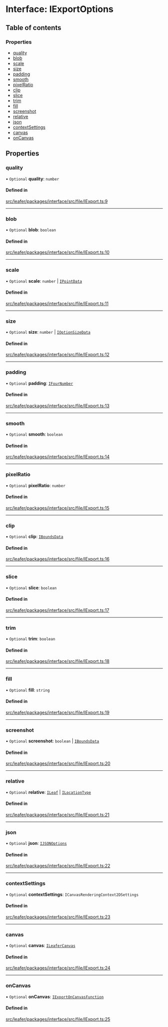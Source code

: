 # Interface: IExportOptions

## Table of contents

### Properties

- [quality](IExportOptions.md#quality)
- [blob](IExportOptions.md#blob)
- [scale](IExportOptions.md#scale)
- [size](IExportOptions.md#size)
- [padding](IExportOptions.md#padding)
- [smooth](IExportOptions.md#smooth)
- [pixelRatio](IExportOptions.md#pixelratio)
- [clip](IExportOptions.md#clip)
- [slice](IExportOptions.md#slice)
- [trim](IExportOptions.md#trim)
- [fill](IExportOptions.md#fill)
- [screenshot](IExportOptions.md#screenshot)
- [relative](IExportOptions.md#relative)
- [json](IExportOptions.md#json)
- [contextSettings](IExportOptions.md#contextsettings)
- [canvas](IExportOptions.md#canvas)
- [onCanvas](IExportOptions.md#oncanvas)

## Properties

### quality

• `Optional` **quality**: `number`

#### Defined in

[src/leafer/packages/interface/src/file/IExport.ts:9](https://github.com/leaferjs/leafer/blob/c0a3cd1f6ba179c1348a90558ab02097cb535d9a/packages/interface/src/file/IExport.ts#L9)

___

### blob

• `Optional` **blob**: `boolean`

#### Defined in

[src/leafer/packages/interface/src/file/IExport.ts:10](https://github.com/leaferjs/leafer/blob/c0a3cd1f6ba179c1348a90558ab02097cb535d9a/packages/interface/src/file/IExport.ts#L10)

___

### scale

• `Optional` **scale**: `number` \| [`IPointData`](IPointData.md)

#### Defined in

[src/leafer/packages/interface/src/file/IExport.ts:11](https://github.com/leaferjs/leafer/blob/c0a3cd1f6ba179c1348a90558ab02097cb535d9a/packages/interface/src/file/IExport.ts#L11)

___

### size

• `Optional` **size**: `number` \| [`IOptionSizeData`](IOptionSizeData.md)

#### Defined in

[src/leafer/packages/interface/src/file/IExport.ts:12](https://github.com/leaferjs/leafer/blob/c0a3cd1f6ba179c1348a90558ab02097cb535d9a/packages/interface/src/file/IExport.ts#L12)

___

### padding

• `Optional` **padding**: [`IFourNumber`](../modules.md#ifournumber)

#### Defined in

[src/leafer/packages/interface/src/file/IExport.ts:13](https://github.com/leaferjs/leafer/blob/c0a3cd1f6ba179c1348a90558ab02097cb535d9a/packages/interface/src/file/IExport.ts#L13)

___

### smooth

• `Optional` **smooth**: `boolean`

#### Defined in

[src/leafer/packages/interface/src/file/IExport.ts:14](https://github.com/leaferjs/leafer/blob/c0a3cd1f6ba179c1348a90558ab02097cb535d9a/packages/interface/src/file/IExport.ts#L14)

___

### pixelRatio

• `Optional` **pixelRatio**: `number`

#### Defined in

[src/leafer/packages/interface/src/file/IExport.ts:15](https://github.com/leaferjs/leafer/blob/c0a3cd1f6ba179c1348a90558ab02097cb535d9a/packages/interface/src/file/IExport.ts#L15)

___

### clip

• `Optional` **clip**: [`IBoundsData`](IBoundsData.md)

#### Defined in

[src/leafer/packages/interface/src/file/IExport.ts:16](https://github.com/leaferjs/leafer/blob/c0a3cd1f6ba179c1348a90558ab02097cb535d9a/packages/interface/src/file/IExport.ts#L16)

___

### slice

• `Optional` **slice**: `boolean`

#### Defined in

[src/leafer/packages/interface/src/file/IExport.ts:17](https://github.com/leaferjs/leafer/blob/c0a3cd1f6ba179c1348a90558ab02097cb535d9a/packages/interface/src/file/IExport.ts#L17)

___

### trim

• `Optional` **trim**: `boolean`

#### Defined in

[src/leafer/packages/interface/src/file/IExport.ts:18](https://github.com/leaferjs/leafer/blob/c0a3cd1f6ba179c1348a90558ab02097cb535d9a/packages/interface/src/file/IExport.ts#L18)

___

### fill

• `Optional` **fill**: `string`

#### Defined in

[src/leafer/packages/interface/src/file/IExport.ts:19](https://github.com/leaferjs/leafer/blob/c0a3cd1f6ba179c1348a90558ab02097cb535d9a/packages/interface/src/file/IExport.ts#L19)

___

### screenshot

• `Optional` **screenshot**: `boolean` \| [`IBoundsData`](IBoundsData.md)

#### Defined in

[src/leafer/packages/interface/src/file/IExport.ts:20](https://github.com/leaferjs/leafer/blob/c0a3cd1f6ba179c1348a90558ab02097cb535d9a/packages/interface/src/file/IExport.ts#L20)

___

### relative

• `Optional` **relative**: [`ILeaf`](ILeaf.md) \| [`ILocationType`](../modules.md#ilocationtype)

#### Defined in

[src/leafer/packages/interface/src/file/IExport.ts:21](https://github.com/leaferjs/leafer/blob/c0a3cd1f6ba179c1348a90558ab02097cb535d9a/packages/interface/src/file/IExport.ts#L21)

___

### json

• `Optional` **json**: [`IJSONOptions`](IJSONOptions.md)

#### Defined in

[src/leafer/packages/interface/src/file/IExport.ts:22](https://github.com/leaferjs/leafer/blob/c0a3cd1f6ba179c1348a90558ab02097cb535d9a/packages/interface/src/file/IExport.ts#L22)

___

### contextSettings

• `Optional` **contextSettings**: `ICanvasRenderingContext2DSettings`

#### Defined in

[src/leafer/packages/interface/src/file/IExport.ts:23](https://github.com/leaferjs/leafer/blob/c0a3cd1f6ba179c1348a90558ab02097cb535d9a/packages/interface/src/file/IExport.ts#L23)

___

### canvas

• `Optional` **canvas**: [`ILeaferCanvas`](ILeaferCanvas.md)

#### Defined in

[src/leafer/packages/interface/src/file/IExport.ts:24](https://github.com/leaferjs/leafer/blob/c0a3cd1f6ba179c1348a90558ab02097cb535d9a/packages/interface/src/file/IExport.ts#L24)

___

### onCanvas

• `Optional` **onCanvas**: [`IExportOnCanvasFunction`](IExportOnCanvasFunction.md)

#### Defined in

[src/leafer/packages/interface/src/file/IExport.ts:25](https://github.com/leaferjs/leafer/blob/c0a3cd1f6ba179c1348a90558ab02097cb535d9a/packages/interface/src/file/IExport.ts#L25)
